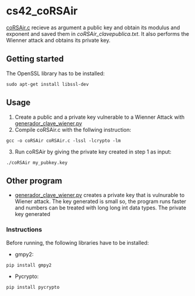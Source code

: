 # cs42_coRSAir
[coRSAir.c](coRSAir.c) recieve as argument a public key and obtain its modulus and exponent and saved them in *coRSAir_clavepublica.txt*. It also performs the Wienner attack and obtains its private key.

## Getting started
The OpenSSL library has to be installed:
```
sudo apt-get install libssl-dev
```

## Usage
1. Create a public and a private key vulnerable to a Wienner Attack with [generador_clave_wiener.py](https://github.com/msoto5/cs42_coRSAir#other-program)
2. Compile coRSAir.c with the follwing instruction:
```
gcc -o coRSAir coRSAir.c -lssl -lcrypto -lm
```
3. Run coRSAir by giving the private key created in step 1 as input:
```
./coRSAir my_pubkey.key
```

## Other program
- [generador_clave_wiener.py](generador_clave_wiener.py) creates a private key that is vulnurable to Wiener attack. The key generated is small so, the program runs faster and numbers can be treated with long long int data types. The private key generated

### Instructions
Before running, the following libraries have to be installed:
- gmpy2:
```
pip install gmpy2
```
- Pycrypto:
```
pip install pycrypto
```